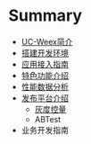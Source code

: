 # Summary

* [UC-Weex简介](README.md)
* [搭建开发环境](da-jian-kai-fa-huan-jing.md)
* [应用接入指南](chapter1.md)
* [特色功能介绍](te-se-gong-neng-jie-shao.md)
* [性能数据分析](xing-neng-shu-ju-fen-xi.md)
* [发布平台介绍](fa-bu-ping-tai-jie-shao.md)
  * [灰度控量](fa-bu-ping-tai-jie-shao/fa-song-dao.md)
  * ABTest
* 业务开发指南

